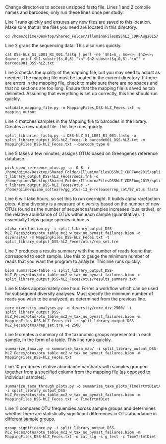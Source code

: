 
Change directories to access unzipped fastq file. Lines 1 and 2 compile names and barcodes; only run these lines once per study.

Line 1 runs quickly and ensures any new files are saved to this location. Make sure that all the files you need are located in this directory.

```cd /home/qiime/Desktop/Shared_Folder/IlluminaFilesDSShLZ_CDRFAug2015/```

Line 2 grabs the sequencing data. This also runs quickly.

```cat DSS-hLZ_S1_L001_R1_001.fastq | perl -ne '$h1=$_; $s=<>; $h2=<>; $q=<>; print $h1.substr($s,0,8)."\n".$h2.substr($q,0,8)."\n"' > barcode001_DSS-hLZ.txt```

Line 3 checks the quality of the mapping file, but you may need to adjust as needed. The mapping file must be located in the current directory. If there are errors in the mapping file, check to make sure there are no spaces and that no sections are too long. Ensure that the mapping file is saved as tab delimited. Assuming that everything is set up correctly, this line should run quickly.

```validate_mapping_file.py -m MappingFiles_DSS-hLZ_Feces.txt -o mapping_output```

Line 4 matches samples in the Mapping file to barcodes in the library. Creates a new output file. This line runs quickly.

```split_libraries_fastq.py -i DSS-hLZ_S1_L001_R1_001.fastq -o split_library_output_DSS-hLZ_Feces -b barcode001_DSS-hLZ.txt -m MappingFiles_DSS-hLZ_Feces.txt --barcode_type 8```

Line 5 takes a few minutes; assigns OTUs based on Greengenes reference database.

```pick_open_reference_otus.py -a -O 8 -i /home/qiime/Desktop/Shared_Folder/IlluminaFilesDSShLZ_CDRFAug2015/split_library_output_DSS-hLZ_Feces/seqs.fna -o /home/qiime/Desktop/Shared_Folder/IlluminaFilesDSShLZ_CDRFAug2015/split_library_output_DSS-hLZ_Feces/otus -r /home/qiime/qiime_software/gg_otus-13_8-release/rep_set/97_otus.fasta```

Line 6 will take hours, so set this to run overnight. It builds alpha rarefaction plots. Alpha diversity is a measure of diversity based on the number of new OTUs found as the number of sequences/samples increases (qualitative), or the relative abundance of OTUs within each sample (quantitative). It essentially helps gauge species richness.

```alpha_rarefaction.py -i split_library_output_DSS-hLZ_Feces/otus/otu_table_mc2_w_tax_no_pynast_failures.biom -o diversity/ -m MappingFiles_DSS-hLZ_Feces.txt -t split_library_output_DSS-hLZ_Feces/otus/rep_set.tre```

Line 7 produces a results summary with the number of reads found that correspond to each sample. Use this to gauge the minimum number of reads that you want the program to analyze. This line runs quickly.

```biom summarize-table -i split_library_output_DSS-hLZ_Feces/otus/otu_table_mc2_w_tax_no_pynast_failures.biom -o split_library_output_DSS-hLZ_Feces/otus/results_summary.txt```

Line 8 takes approximately one hour. Forms a workflow which can be used for subsequent diversity analyses. Must specify the minimum number of reads you wish to be analyzed, as determined from the previous line.

```core_diversity_analyses.py -o diversity/core_div_2500/ -i split_library_output_DSS-hLZ_Feces/otus/otu_table_mc2_w_tax_no_pynast_failures.biom -m MappingFiles_DSS-hLZ_Feces.txt -t split_library_output_DSS-hLZ_Feces/otus/rep_set.tre -e 2500```

Line 9 creates a summary of the taxonomic groups represented in each sample, in the form of a table. This line runs quickly.

```summarize_taxa.py -o summarize_taxa_map/ -i split_library_output_DSS-hLZ_Feces/otus/otu_table_mc2_w_tax_no_pynast_failures.biom -m MappingFiles_DSS-hLZ_Feces.txt``` 

Line 10 produces relative abundance barcharts with samples grouped together from a specified column from the mapping file (as opposed to individual samples). 

```summarize_taxa_through_plots.py -o summarize_taxa_plots_TimeTrtmtDiet/ -i split_library_output_DSS-hLZ_Feces/otus/otu_table_mc2_w_tax_no_pynast_failures.biom -m MappingFiles_DSS-hLZ_Feces.txt -c TimeTrtmtDiet```

Line 11 compares OTU frequencies across sample groups and determines whether there are statistically significant differences in OTU abundance in different sample groups.

```group_significance.py -i split_library_output_DSS-hLZ_Feces/otus/otu_table_mc2_w_tax_no_pynast_failures.biom -m MappingFiles_DSS-hLZ_Feces.txt -o cat_sig -s g_test -c TimeTrtmtDiet```

